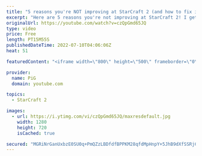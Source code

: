 ```yaml
---
title: "5 reasons you're NOT improving at StarCraft 2 (and how to fix it)"
excerpt: "Here are 5 reasons you're not improving at StarCraft 2! I get asked \"how I do improve\" every single day so I figured it's time to make a video that gives some good answers for it. Hopefully this is useful to you! -- 🐷 Second Channel for Learning StarCraft 2: https://www.youtube.com/c/PiGRandom 🐷 Third"
originalUrl: https://youtube.com/watch?v=czQpGmd65JQ
type: video
price: Free
length: PT15M55S
publishedDateTime: 2022-07-10T04:06:06Z
heat: 51

featuredContent: "<iframe width=\"800\" height=\"500\" frameborder=\"0\" src=\"https://www.youtube.com/embed/czQpGmd65JQ\" allow=\"accelerometer; autoplay; encrypted-media; gyroscope; picture-in-picture\" allowfullscreen></iframe>"

provider:
  name: PiG
  domain: youtube.com

topics:
  - StarCraft 2

images:
  - url: https://i.ytimg.com/vi/czQpGmd65JQ/maxresdefault.jpg
    width: 1280
    height: 720
    isCached: true

secured: "MGRiNrGanUxbzE0SU0q+PmQZzLBDfdfBPPKM28qfdMpHnpY+5JhB9dXfSSRjCiKgiq61UZvS31K/HmKC0ttdT0ZOBj9ftCea8AAQAgq5dQE5635WtPnYQHD36QmzHSeF3ooY2D7eiFtXyY98bu1bDnSHjn43mETSXYFOkI1wgUmuOzklynBPL8KH6LCWmhbqaHR0QBLgRarYFGv3v5C6cM1+0Yk3INnXEqJNfchgp2hMIz3Cr5UT4n14y+pAze+oJD3VJequFoY6eBRVg5aPBe9VMcxekFnS+CtnA59KOIuLqwQp3v38E3BwSTBKcuPzkWnNRHgiwHc80PaSDi3IggOofOnYDYbA47TKWHLFRXl9N7hbGGt3GXMvp21h//MXCHeXayG213EZuxOqCVwKQMcnEPIt5z/5mNbD/NO/tIE=;rSyYBRoUj9dOQuvEhtLfdg=="
---
```


